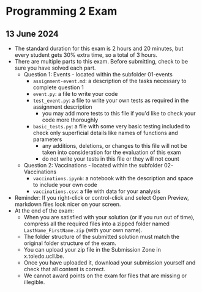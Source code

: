 # Programming 2 Exam
## 13 June 2024

* The standard duration for this exam is 2 hours and 20 minutes, but every student gets 30% extra time, so a total of 3 hours.
* There are multiple parts to this exam. Before submitting, check to be sure you have solved each part.
  * Question 1: Events - located within the subfolder 01-events
    * `assignment-event.md`: a description of the tasks necessary to complete question 1
    * `event.py`: a file to write your code
    * `test_event.py`: a file to write your own tests as required in the assignment description
      * you may add more tests to this file if you'd like to check your code more thoroughly
    * `basic_tests.py`: a file with some very basic testing included to check only superficial details like names of functions and parameters
      * any additions, deletions, or changes to this file will not be taken into consideration for the evaluation of this exam
      * do not write your tests in this file or they will not count
  * Question 2: Vaccinations - located within the subfolder 02-Vaccinations
    * `vaccinations.ipynb`: a notebook with the description and space to include your own code
    * `vaccinations.csv`: a file with data for your analysis
* Reminder: If you right-click or control-click and select Open Preview, markdown files look nicer on your screen.
* At the end of the exam:
  * When you are satisfied with your solution (or if you run out of time), compress all the required files into a zipped folder named `LastName_FirstName.zip` (with your own name).
  * The folder structure of the submitted solution must match the original folder structure of the exam.
  * You can upload your zip file in the Submission Zone in x.toledo.ucll.be.
  * Once you have uploaded it, download your submission yourself and check that all content is correct.
  * We cannot award points on the exam for files that are missing or illegible.
